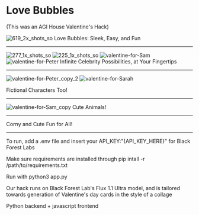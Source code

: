 # Love Bubbles

(This was an AGI House Valentine's Hack)

![619_2x_shots_so](https://github.com/user-attachments/assets/79214ae7-935b-4698-8546-2dd89ef20425)
Love Bubbles: Sleek, Easy, and Fun


---
![277_1x_shots_so](https://github.com/user-attachments/assets/91a3cb08-2307-4029-b6cf-e591fe488eee)
![225_1x_shots_so](https://github.com/user-attachments/assets/dc03b49e-d8bd-40d0-b06d-d7b12dd189db)
![valentine-for-Sam](https://github.com/user-attachments/assets/067fc2bf-70b2-44c7-bdc1-29b0edb7f4b8)
![valentine-for-Peter](https://github.com/user-attachments/assets/29f07daf-ad5a-4206-9797-2dbc62c88f0b)
Infinite Celebrity Possibilities, at Your Fingertips




---
![valentine-for-Peter_copy_2](https://github.com/user-attachments/assets/15cd8cd9-40f6-4d31-8647-bfe38a38e0d7)
![valentine-for-Sarah](https://github.com/user-attachments/assets/2b01c0cf-10cb-4ebf-b37a-f0a985f89e2e)

Fictional Characters Too!

---
![valentine-for-Sam_copy](https://github.com/user-attachments/assets/01230110-c317-4e43-b057-aa53c76887bd)
Cute Animals!


---
Corny and Cute Fun for All!




---

To run, add a .env file and insert your API_KEY:"{API_KEY_HERE}" for Black Forest Labs

Make sure requirements are installed through pip intall -r /path/to/requirements.txt

Run with python3 app.py

Our hack runs on Black Forest Lab's Flux 1.1 Ultra model, and is tailored towards generation of Valentine's day cards in the style of a collage

Python backend + javascript frontend
